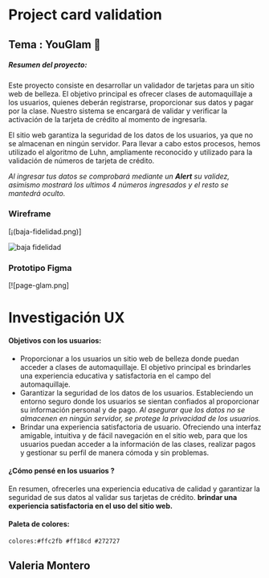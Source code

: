 # Project card validation 

## Tema : YouGlam 💄 

##### Resumen del proyecto:
 Este proyecto consiste en desarrollar un validador de tarjetas para un sitio web de belleza. El objetivo principal es ofrecer clases de automaquillaje a los usuarios, quienes deberán registrarse, proporcionar sus datos y pagar por la clase. Nuestro sistema se encargará de validar y verificar la activación de la tarjeta de crédito al momento de ingresarla.

El sitio web garantiza la seguridad de los datos de los usuarios, ya que no se almacenan en ningún servidor. Para llevar a cabo estos procesos, hemos utilizado el algoritmo de Luhn, ampliamente reconocido y utilizado para la validación de números de tarjeta de crédito.

*Al ingresar tus datos se comprobará mediante un  **Alert** su validez, asimismo mostrará los ultimos 4 números ingresados y el resto se mantedrá oculto.*



### Wireframe
[¡(baja-fidelidad.png)]

![baja fidelidad](https://github.com/Valmontx/githuvalmontx/assets/108588943/504d0170-0796-4969-b925-5fea2a02a54e)

### Prototipo Figma
[![page-glam.png]



# Investigación UX 

####  Objetivos con los usuarios:
- Proporcionar a los usuarios un sitio web de belleza donde puedan acceder a clases de automaquillaje. El objetivo principal es brindarles una experiencia educativa y satisfactoria en el campo del automaquillaje.
- Garantizar la seguridad de los datos de los usuarios. Estableciendo un entorno seguro donde los usuarios se sientan confiados al proporcionar su información personal y de pago. *Al asegurar que los datos no se almacenen en ningún servidor, se protege la privacidad de los usuarios.*
- Brindar una experiencia satisfactoria de usuario. Ofreciendo una interfaz amigable, intuitiva y de fácil navegación en el sitio web, para que los usuarios puedan acceder a la información de las clases, realizar pagos y gestionar su perfil de manera cómoda y sin problemas.

####  ¿Cómo pensé en los usuarios ?
En resumen, ofrecerles una experiencia educativa de calidad y garantizar la seguridad de sus datos al validar sus tarjetas de crédito.
    **brindar una experiencia satisfactoria en el uso del sitio web.**


#### Paleta de colores: 
`colores:#ffc2fb #ff18cd #272727`

## Valeria Montero 







 
